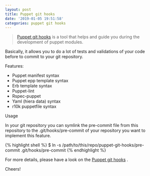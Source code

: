 ```yaml
---
layout: post
title: Puppet git hooks
date: '2019-01-05 19:51:58'
categories: puppet git hooks
---
```


> [Puppet git hooks](http://https://github.com/drwahl/puppet-git-hooks/) is a tool that helps and guide you during the development of puppet modules.

Basically, it allows you to do a lot of tests and validations of your code before to commit to your git repository.

Features:

- Puppet manifest syntax
- Puppet epp template syntax
- Erb template syntax
- Puppet-lint
- Rspec-puppet
- Yaml (hiera data) syntax
- r10k puppetfile syntax

Usage

In your git repository you can symlink the pre-commit file from this repository to the .git/hooks/pre-commit of your repository you want to implement this feature.

{% highlight shell %}
    $ ln -s /path/to/this/repo/puppet-git-hooks/pre-commit .git/hooks/pre-commit
{% endhighlight %}

For more details, please have a look on the [Puppet git hooks](http://https://github.com/drwahl/puppet-git-hooks/) .

Cheers!
